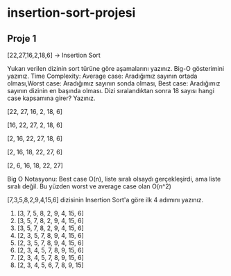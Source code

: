 # insertion-sort-projesi
## Proje 1
[22,27,16,2,18,6] -> Insertion Sort

Yukarı verilen dizinin sort türüne göre aşamalarını yazınız.
Big-O gösterimini yazınız.
Time Complexity: Average case: Aradığımız sayının ortada olması,Worst case: Aradığımız sayının sonda olması, Best case: Aradığımız sayının dizinin en başında olması.
Dizi sıralandıktan sonra 18 sayısı hangi case kapsamına girer? Yazınız.

[22, 27, 16, 2, 18, 6]

[16, 22, 27, 2, 18, 6]

[2, 16, 22, 27, 18, 6]

[2, 16, 18, 22, 27, 6]

[2, 6, 16, 18, 22, 27]

Big O Notasyonu:
Best case O(n), liste sıralı olsaydı gerçekleşirdi, ama liste sıralı değil. Bu yüzden worst ve average case olan O(n^2)


[7,3,5,8,2,9,4,15,6] dizisinin Insertion Sort'a göre ilk 4 adımını yazınız.

1. [3, 7, 5, 8, 2, 9, 4, 15, 6]
2. [3, 5, 7, 8, 2, 9, 4, 15, 6]
3. [3, 5, 7, 8, 2, 9, 4, 15, 6]
4. [2, 3, 5, 7, 8, 9, 4, 15, 6]
5. [2, 3, 5, 7, 8, 9, 4, 15, 6]
6. [2, 3, 4, 5, 7, 8, 9, 15, 6]
7. [2, 3, 4, 5, 7, 8, 9, 15, 6]
8. [2, 3, 4, 5, 6, 7, 8, 9, 15]



